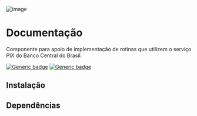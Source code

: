 ![image](https://github.com/luizolivetti/PHPix/blob/main/assets/img/logo.png)

# Documentação
Componente para apoio de implementação de rotinas que utilizem o serviço PIX do Banco Central do Brasil.

[![Generic badge](https://img.shields.io/badge/Language-php-purple.svg)](https://shields.io/)
[![Generic badge](https://img.shields.io/badge/License-MIT-green.svg)](https://shields.io/)

## Instalação


## Dependências
